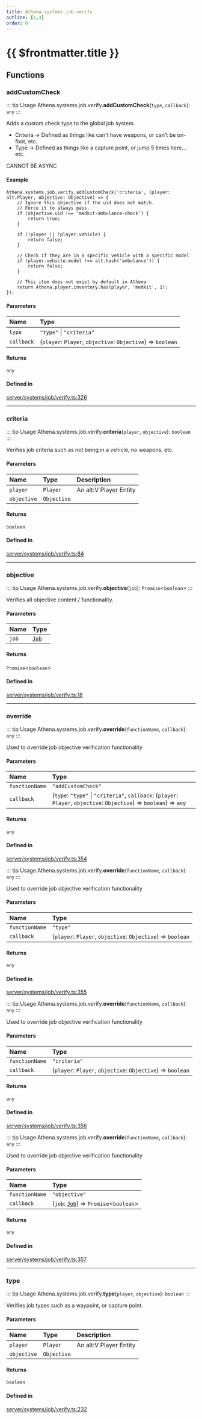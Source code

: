 ```yaml
---
title: Athena.systems.job.verify
outline: [1,3]
order: 0
---
```


# {{ $frontmatter.title }}


## Functions

### addCustomCheck

::: tip Usage
Athena.systems.job.verify.**addCustomCheck**(`type`, `callback`): `any`
:::

Adds a custom check type to the global job system.

* Criteria -> Defined as things like can't have weapons, or can't be on-foot, etc.
* Type -> Defined as things like a capture point, or jump 5 times here... etc.

CANNOT BE ASYNC

#### Example
```
Athena.systems.job.verify.addCustomCheck('criteria', (player: alt.Player, objective: Objective) => {
    // Ignore this objective if the uid does not match.
    // Force it to always pass.
    if (objective.uid !== 'medkit-ambulance-check') {
        return true;
    }

    if (!player || !player.vehicle) {
        return false;
    }

    // Check if they are in a specific vehicle with a specific model
    if (player.vehicle.model !== alt.hash('ambulance')) {
        return false;
    }

    // This item does not exist by default in Athena
    return Athena.player.inventory.has(player, 'medkit', 1);
});
```

#### Parameters

| Name | Type |
| :------ | :------ |
| `type` | ``"type"`` \| ``"criteria"`` |
| `callback` | (`player`: `Player`, `objective`: `Objective`) => `boolean` |

#### Returns

`any`

#### Defined in

[server/systems/job/verify.ts:326](https://github.com/Stuyk/altv-athena/blob/fc54439/src/core/server/systems/job/verify.ts#L326)

___

### criteria

::: tip Usage
Athena.systems.job.verify.**criteria**(`player`, `objective`): `boolean`
:::

Verifies job criteria such as not being in a vehicle, no weapons, etc.

#### Parameters

| Name | Type | Description |
| :------ | :------ | :------ |
| `player` | `Player` | An alt:V Player Entity |
| `objective` | `Objective` |  |

#### Returns

`boolean`

#### Defined in

[server/systems/job/verify.ts:84](https://github.com/Stuyk/altv-athena/blob/fc54439/src/core/server/systems/job/verify.ts#L84)

___

### objective

::: tip Usage
Athena.systems.job.verify.**objective**(`job`): `Promise`<`boolean`\>
:::

Verifies all objective content / functionality.

#### Parameters

| Name | Type |
| :------ | :------ |
| `job` | [`Job`](../classes/server_systems_job_system_Job.md) |

#### Returns

`Promise`<`boolean`\>

#### Defined in

[server/systems/job/verify.ts:18](https://github.com/Stuyk/altv-athena/blob/fc54439/src/core/server/systems/job/verify.ts#L18)

___

### override

::: tip Usage
Athena.systems.job.verify.**override**(`functionName`, `callback`): `any`
:::

Used to override job objective verification functionality

#### Parameters

| Name | Type |
| :------ | :------ |
| `functionName` | ``"addCustomCheck"`` |
| `callback` | (`type`: ``"type"`` \| ``"criteria"``, `callback`: (`player`: `Player`, `objective`: `Objective`) => `boolean`) => `any` |

#### Returns

`any`

#### Defined in

[server/systems/job/verify.ts:354](https://github.com/Stuyk/altv-athena/blob/fc54439/src/core/server/systems/job/verify.ts#L354)

::: tip Usage
Athena.systems.job.verify.**override**(`functionName`, `callback`): `any`
:::

Used to override job objective verification functionality

#### Parameters

| Name | Type |
| :------ | :------ |
| `functionName` | ``"type"`` |
| `callback` | (`player`: `Player`, `objective`: `Objective`) => `boolean` |

#### Returns

`any`

#### Defined in

[server/systems/job/verify.ts:355](https://github.com/Stuyk/altv-athena/blob/fc54439/src/core/server/systems/job/verify.ts#L355)

::: tip Usage
Athena.systems.job.verify.**override**(`functionName`, `callback`): `any`
:::

Used to override job objective verification functionality

#### Parameters

| Name | Type |
| :------ | :------ |
| `functionName` | ``"criteria"`` |
| `callback` | (`player`: `Player`, `objective`: `Objective`) => `boolean` |

#### Returns

`any`

#### Defined in

[server/systems/job/verify.ts:356](https://github.com/Stuyk/altv-athena/blob/fc54439/src/core/server/systems/job/verify.ts#L356)

::: tip Usage
Athena.systems.job.verify.**override**(`functionName`, `callback`): `any`
:::

Used to override job objective verification functionality

#### Parameters

| Name | Type |
| :------ | :------ |
| `functionName` | ``"objective"`` |
| `callback` | (`job`: [`Job`](../classes/server_systems_job_system_Job.md)) => `Promise`<`boolean`\> |

#### Returns

`any`

#### Defined in

[server/systems/job/verify.ts:357](https://github.com/Stuyk/altv-athena/blob/fc54439/src/core/server/systems/job/verify.ts#L357)

___

### type

::: tip Usage
Athena.systems.job.verify.**type**(`player`, `objective`): `boolean`
:::

Verifies job types such as a waypoint, or capture point.

#### Parameters

| Name | Type | Description |
| :------ | :------ | :------ |
| `player` | `Player` | An alt:V Player Entity |
| `objective` | `Objective` |  |

#### Returns

`boolean`

#### Defined in

[server/systems/job/verify.ts:232](https://github.com/Stuyk/altv-athena/blob/fc54439/src/core/server/systems/job/verify.ts#L232)
